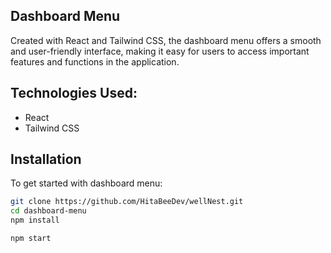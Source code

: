 ## Dashboard Menu

Created with React and Tailwind CSS, the dashboard menu offers a smooth and user-friendly interface, making it easy for users to access important features and functions in the application.

## Technologies Used:
- React
- Tailwind CSS


## Installation

To get started with dashboard menu:

```bash
git clone https://github.com/HitaBeeDev/wellNest.git
cd dashboard-menu
npm install
```
    
```bash
npm start
```
